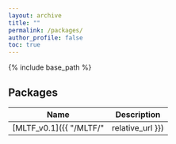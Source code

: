 ```yaml
---
layout: archive
title: ""
permalink: /packages/
author_profile: false
toc: true
---
```

{% include base_path %}


## Packages

| Name                                        | Description                                           |
| ------------------------------------------- | ----------------------------------------------------- |
| [MLTF_v0.1]({{ "/MLTF/" | relative_url }}) | Machine Learning with TensorFlow it is a toolkit with many Neuronal Network models and examples to speed up testing before deployment|
